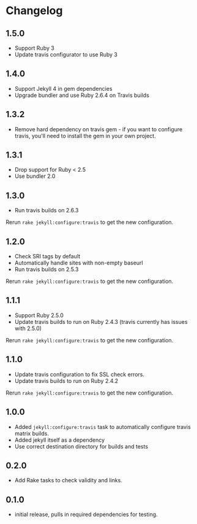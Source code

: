 # Changelog

## 1.5.0

* Support Ruby 3
* Update travis configurator to use Ruby 3

## 1.4.0

* Support Jekyll 4 in gem dependencies
* Upgrade bundler and use Ruby 2.6.4 on Travis builds
## 1.3.2

* Remove hard dependency on travis gem - if you want to configure travis, you'll need to install the gem in your own project.

## 1.3.1

* Drop support for Ruby < 2.5
* Use bundler 2.0

## 1.3.0

* Run travis builds on 2.6.3

Rerun `rake jekyll:configure:travis` to get the new configuration.

## 1.2.0

* Check SRI tags by default
* Automatically handle sites with non-empty baseurl
* Run travis builds on 2.5.3

Rerun `rake jekyll:configure:travis` to get the new configuration.

## 1.1.1

* Support Ruby 2.5.0
* Update travis builds to run on Ruby 2.4.3 (travis currently has issues with 2.5.0)

Rerun `rake jekyll:configure:travis` to get the new configuration.

## 1.1.0

* Update travis configuration to fix SSL check errors.
* Update travis builds to run on Ruby 2.4.2

Rerun `rake jekyll:configure:travis` to get the new configuration.

## 1.0.0

* Added `jekyll:configure:travis` task to automatically configure travis matrix builds.
* Added jekyll itself as a dependency
* Use correct destination directory for builds and tests

## 0.2.0

* Add Rake tasks to check validity and links.

## 0.1.0

* initial release, pulls in required dependencies for testing.
